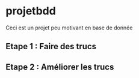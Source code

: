 # projetbdd
Ceci est un projet peu motivant en base de donnée

## Etape 1 : Faire des trucs

## Etape 2 : Améliorer les trucs
